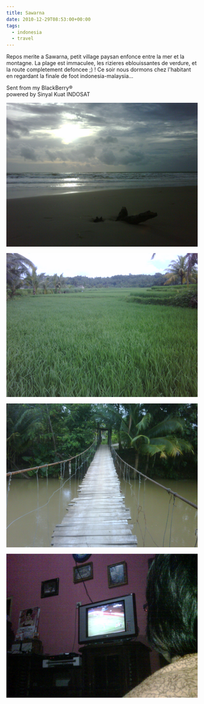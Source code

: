 ```yaml
---
title: Sawarna
date: 2010-12-29T08:53:00+00:00
tags:
  - indonesia
  - travel
---
```

Repos merite a Sawarna, petit village paysan enfonce entre la mer et la montagne. La plage est immaculee, les rizieres eblouissantes de verdure, et la route completement defoncee ;) ! Ce soir nous dormons chez l'habitant en regardant la finale de foot indonesia-malaysia...

Sent from my BlackBerry®  
powered by Sinyal Kuat INDOSAT

![](media/Sawarna_tagphotos_indonesia_vo/IMG00070-20101229-1722.jpg)

![](media/Sawarna_tagphotos_indonesia_vo/IMG00072-20101229-1734.jpg)

![](media/Sawarna_tagphotos_indonesia_vo/IMG00074-20101229-1737.jpg)

![](media/Sawarna_tagphotos_indonesia_vo/IMG00075-20101229-2031.jpg)